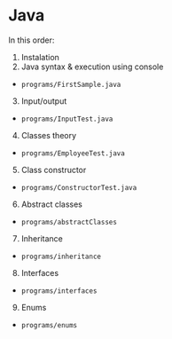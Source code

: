 # Java

In this order:

1. Instalation
2. Java syntax & execution using console
 - `programs/FirstSample.java`
3. Input/output
 - `programs/InputTest.java`
4. Classes theory
 - `programs/EmployeeTest.java`
5. Class constructor
 - `programs/ConstructorTest.java`
6. Abstract classes
 - `programs/abstractClasses`
7. Inheritance
 - `programs/inheritance`
8. Interfaces
 - `programs/interfaces`
9. Enums
 - `programs/enums`

